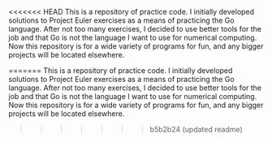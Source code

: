 <<<<<<< HEAD
This is a repository of practice code. I initially developed solutions to Project Euler exercises as a means of practicing the Go language. After not too many exercises, I decided to use better tools for the job and that Go is not the language I want to use for numerical computing.
Now this repository is for a wide variety of programs for fun, and any bigger projects will be located elsewhere.

=======
This is a repository of practice code. I initially developed solutions to Project Euler exercises as a means of practicing the Go language. After not too many exercises, I decided to use better tools for the job and that Go is not the language I want to use for numerical computing. Now this repository is for a wide variety of programs for fun, and any bigger projects will be located elsewhere.
>>>>>>> b5b2b24 (updated readme)
